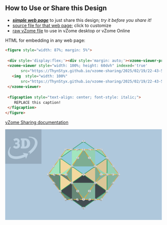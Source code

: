 
## How to Use or Share this Design

 - [***simple web page***](<https://ThynStyx.github.io/vzome-sharing/2025/02/19/22-43-51-Zometool-Cuboctahedron-and-Rhombic-Dodecahedron-Combined/>) to just share this design; *try it before you share it!*
 - [source file for that web page](<https://github.com/ThynStyx/vzome-sharing/edit/main/2025/02/19/22-43-51-Zometool-Cuboctahedron-and-Rhombic-Dodecahedron-Combined/index.md>); click to customize
 - [raw vZome file](<https://raw.githubusercontent.com/ThynStyx/vzome-sharing/main/2025/02/19/22-43-51-Zometool-Cuboctahedron-and-Rhombic-Dodecahedron-Combined/Zometool-Cuboctahedron-and-Rhombic-Dodecahedron-Combined.vZome>) to use in vZome desktop or vZome Online
 
 HTML for embedding in any web page:
 ```html
<figure style="width: 87%; margin: 5%">
  
  <div style='display:flex;'><div style='margin: auto;'><vzome-viewer-previous label='prev step'></vzome-viewer-previous><vzome-viewer-next label='next step'></vzome-viewer-next></div></div>
  <vzome-viewer style="width: 100%; height: 60dvh" indexed='true'
        src="https://ThynStyx.github.io/vzome-sharing/2025/02/19/22-43-51-Zometool-Cuboctahedron-and-Rhombic-Dodecahedron-Combined/Zometool-Cuboctahedron-and-Rhombic-Dodecahedron-Combined.vZome" >
    <img  style="width: 100%"
        src="https://ThynStyx.github.io/vzome-sharing/2025/02/19/22-43-51-Zometool-Cuboctahedron-and-Rhombic-Dodecahedron-Combined/Zometool-Cuboctahedron-and-Rhombic-Dodecahedron-Combined.png" >
  </vzome-viewer>

  <figcaption style="text-align: center; font-style: italic;">
     REPLACE this caption!
  </figcaption>
</figure>

 ```

[vZome Sharing documentation](https://vzome.github.io/vzome/sharing.html#how-it-works)

![Image](<Zometool-Cuboctahedron-and-Rhombic-Dodecahedron-Combined.png>)

